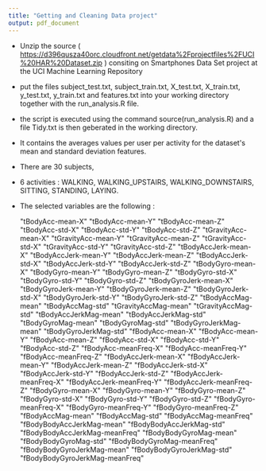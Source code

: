 ```yaml
---
title: "Getting and Cleaning Data project"
output: pdf_document
---
```



- Unzip the source ( https://d396qusza40orc.cloudfront.net/getdata%2Fprojectfiles%2FUCI%20HAR%20Dataset.zip ) consiting on Smartphones Data Set project at the UCI Machine Learning Repository
- put the files subject\_test.txt, subject\_train.txt, X\_test.txt, X\_train.txt, y\_test.txt, y\_train.txt and features.txt into your working directory together with the run_analysis.R file. 
- the script is executed using the command source(run_analysis.R) and a file Tidy.txt is then geberated in the working directory. 
- It contains the averages values per user per activity for the dataset's mean and standard deviation features.

- There are 30 subjects, 
- 6 activities : 
WALKING, WALKING\_UPSTAIRS, WALKING_DOWNSTAIRS, SITTING, STANDING, LAYING. 
- The selected variables are the following :

    "tBodyAcc-mean-X" 
"tBodyAcc-mean-Y" 
"tBodyAcc-mean-Z"
"tBodyAcc-std-X"
"tBodyAcc-std-Y" 
"tBodyAcc-std-Z"
"tGravityAcc-mean-X"
"tGravityAcc-mean-Y" 
"tGravityAcc-mean-Z"
"tGravityAcc-std-X"
"tGravityAcc-std-Y"
"tGravityAcc-std-Z" 
"tBodyAccJerk-mean-X"
"tBodyAccJerk-mean-Y"
"tBodyAccJerk-mean-Z" 
"tBodyAccJerk-std-X"
"tBodyAccJerk-std-Y" 
"tBodyAccJerk-std-Z"
"tBodyGyro-mean-X"
"tBodyGyro-mean-Y"
"tBodyGyro-mean-Z" 
"tBodyGyro-std-X" 
"tBodyGyro-std-Y" 
"tBodyGyro-std-Z" 
"tBodyGyroJerk-mean-X" 
"tBodyGyroJerk-mean-Y" 
"tBodyGyroJerk-mean-Z" 
"tBodyGyroJerk-std-X"
"tBodyGyroJerk-std-Y" 
"tBodyGyroJerk-std-Z"
"tBodyAccMag-mean" 
"tBodyAccMag-std" 
"tGravityAccMag-mean" 
"tGravityAccMag-std" 
"tBodyAccJerkMag-mean" 
"tBodyAccJerkMag-std" 
"tBodyGyroMag-mean"
"tBodyGyroMag-std" 
"tBodyGyroJerkMag-mean"
"tBodyGyroJerkMag-std"
"fBodyAcc-mean-X" 
"fBodyAcc-mean-Y"
"fBodyAcc-mean-Z"
"fBodyAcc-std-X" 
"fBodyAcc-std-Y" 
"fBodyAcc-std-Z" 
"fBodyAcc-meanFreq-X"
"fBodyAcc-meanFreq-Y" 
"fBodyAcc-meanFreq-Z" 
"fBodyAccJerk-mean-X" 
"fBodyAccJerk-mean-Y" 
"fBodyAccJerk-mean-Z"
"fBodyAccJerk-std-X" 
"fBodyAccJerk-std-Y"
"fBodyAccJerk-std-Z"
"fBodyAccJerk-meanFreq-X" 
"fBodyAccJerk-meanFreq-Y" 
"fBodyAccJerk-meanFreq-Z"
"fBodyGyro-mean-X" 
"fBodyGyro-mean-Y"
"fBodyGyro-mean-Z" 
"fBodyGyro-std-X" 
"fBodyGyro-std-Y" 
"fBodyGyro-std-Z"
"fBodyGyro-meanFreq-X"
"fBodyGyro-meanFreq-Y"
"fBodyGyro-meanFreq-Z"
"fBodyAccMag-mean"
"fBodyAccMag-std" 
"fBodyAccMag-meanFreq"
"fBodyBodyAccJerkMag-mean" 
"fBodyBodyAccJerkMag-std"
"fBodyBodyAccJerkMag-meanFreq" 
"fBodyBodyGyroMag-mean"
"fBodyBodyGyroMag-std" 
"fBodyBodyGyroMag-meanFreq"
"fBodyBodyGyroJerkMag-mean" 
"fBodyBodyGyroJerkMag-std" 
"fBodyBodyGyroJerkMag-meanFreq"